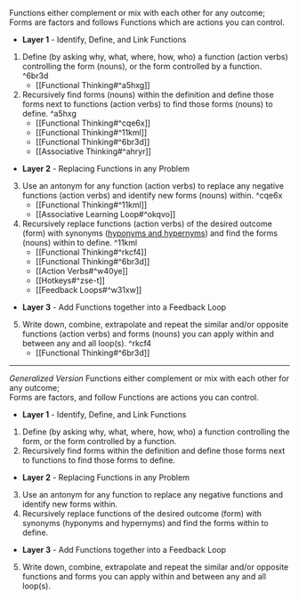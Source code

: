 Functions either complement or mix with each other for any outcome;
Forms are factors and follows Functions which are actions you can control.
- **Layer 1** - Identify, Define, and Link Functions
1. Define (by asking why, what, where, how, who) a function (action verbs) controlling the form (nouns), or the form controlled by a function. ^6br3d
	- [[Functional Thinking#^a5hxg]]
2. Recursively find forms (nouns) within the definition and define those forms next to functions (action verbs) to find those forms (nouns) to define. ^a5hxg
	- [[Functional Thinking#^cqe6x]]
	- [[Functional Thinking#^11kml]]
	- [[Functional Thinking#^6br3d]]
	- [[Associative Thinking#^ahryr]]
- **Layer 2** - Replacing Functions in any Problem
3. Use an antonym for any function (action verbs) to replace any negative functions (action verbs) and identify new forms (nouns) within. ^cqe6x
    - [[Functional Thinking#^11kml]]
    - [[Associative Learning Loop#^okqvo]]
4. Recursively replace functions (action verbs) of the desired outcome (form) with synonyms ([hyponyms and hypernyms](http://www.sinonimkata.com/)) and find the forms (nouns) within to define. ^11kml
    - [[Functional Thinking#^rkcf4]]
    - [[Functional Thinking#^6br3d]]
    - [[Action Verbs#^w40ye]]
    - [[Hotkeys#^zse-t]]
    - [[Feedback Loops#^w31xw]]
- **Layer 3** - Add Functions together into a Feedback Loop
5. Write down, combine, extrapolate and repeat the similar and/or opposite functions (action verbs) and forms (nouns) you can apply within and between any and all loop(s). ^rkcf4
    - [[Functional Thinking#^6br3d]]

----
*Generalized Version*
Functions either complement or mix with each other for any outcome;  
Forms are factors, and follow Functions are actions you can control.
- **Layer 1** - Identify, Define, and Link Functions
1. Define (by asking why, what, where, how, who) a function controlling the form, or the form controlled by a function.
2. Recursively find forms within the definition and define those forms next to functions to find those forms to define.
- **Layer 2** - Replacing Functions in any Problem
3. Use an antonym for any function to replace any negative functions and identify new forms within.
4. Recursively replace functions of the desired outcome (form) with synonyms (hyponyms and hypernyms) and find the forms within to define.
- **Layer 3** - Add Functions together into a Feedback Loop
5. Write down, combine, extrapolate and repeat the similar and/or opposite functions and forms you can apply within and between any and all loop(s).